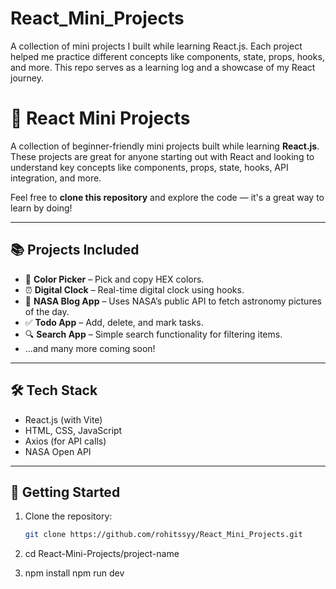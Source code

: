 # React_Mini_Projects
A collection of mini projects I built while learning React.js. Each project helped me practice different concepts like components, state, props, hooks, and more. This repo serves as a learning log and a showcase of my React journey.


# 🚀 React Mini Projects

A collection of beginner-friendly mini projects built while learning **React.js**. These projects are great for anyone starting out with React and looking to understand key concepts like components, props, state, hooks, API integration, and more.

Feel free to **clone this repository** and explore the code — it's a great way to learn by doing!

---

## 📚 Projects Included

- 🎨 **Color Picker** – Pick and copy HEX colors.
- ⏰ **Digital Clock** – Real-time digital clock using hooks.
- 🚀 **NASA Blog App** – Uses NASA’s public API to fetch astronomy pictures of the day.
- ✅ **Todo App** – Add, delete, and mark tasks.
- 🔍 **Search App** – Simple search functionality for filtering items.
- ...and many more coming soon!

---

## 🛠 Tech Stack

- React.js (with Vite)
- HTML, CSS, JavaScript
- Axios (for API calls)
- NASA Open API

---

## 🚀 Getting Started

1. Clone the repository:
   ```bash
   git clone https://github.com/rohitssyy/React_Mini_Projects.git

2. cd React-Mini-Projects/project-name

3. npm install
   npm run dev



